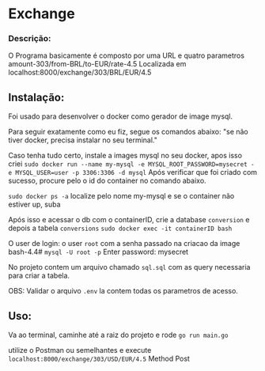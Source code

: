 # Exchange


### Descrição:
O Programa basicamente é composto por uma URL e quatro parametros amount-303/from-BRL/to-EUR/rate-4.5
Localizada em localhost:8000/exchange/303/BRL/EUR/4.5

## Instalação:
Foi usado para desenvolver o docker como gerador de image mysql.

Para seguir exatamente como eu fiz, segue os comandos abaixo:
"se não tiver docker, precisa instalar no seu terminal."

Caso tenha tudo certo, instale a images mysql no seu docker, apos isso criei 
`sudo docker run --name my-mysql -e MYSQL_ROOT_PASSWORD=mysecret -e MYSQL_USER=user -p 3306:3306 -d mysql`
Após verificar que foi criado com sucesso, procure pelo o id do container no comando abaixo.

`sudo docker ps -a` localize pelo nome my-mysql e se o container não estiver up, suba

Após isso e acessar o db com o containerID, crie a database `conversion` e depois a tabela `conversions`
`sudo docker exec -it containerID bash`

O user de login:   o user `root`  com a senha passado na criacao da image
bash-4.4# `mysql -U root -p`
Enter password: mysecret

No projeto contem um arquivo chamado `sql.sql` com as query necessaria para criar a tabela.

OBS: Validar o arquivo `.env` la contem todas os parametros de acesso.



## Uso:

Va ao terminal, caminhe até a raiz do projeto e rode `go run main.go`

utilize o Postman ou semelhantes e execute 
`localhost:8000/exchange/303/USD/EUR/4.5` Method Post


